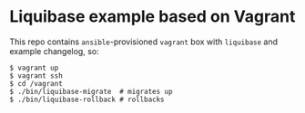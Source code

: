 # Liquibase example based on Vagrant

This repo contains `ansible`-provisioned `vagrant` box with `liquibase` and example changelog, so:

    $ vagrant up
    $ vagrant ssh
    $ cd /vagrant
    $ ./bin/liquibase-migrate  # migrates up
    $ ./bin/liquibase-rollback # rollbacks

